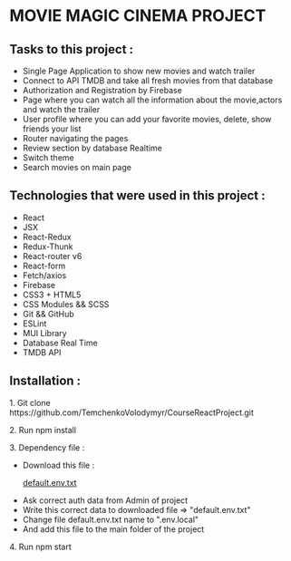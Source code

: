 <h1>MOVIE MAGIC CINEMA PROJECT</h1>

<h2>Tasks to this project : </h2>
<ul>
<li>Single Page Application to show new movies and watch trailer</li>
<li>Connect to API TMDB and take all fresh movies from that database</li>
<li>Authorization and Registration by Firebase</li>
<li>Page where you can watch all the information about the movie,actors and watch the trailer</li>
<li>User profile where you can add your favorite movies, delete, show friends your list</li>
<li>Router navigating the pages</li>
<li>Review section by database Realtime</li>
<li>Switch theme</li>
<li>Search movies on main page</li>



</ul>
<p></p>

<h2>Technologies that were used in this project : </h2>
<ul>
<li>React</li>
<li>JSX</li>
<li>React-Redux</li>
<li>Redux-Thunk</li>
<li>React-router v6</li>
<li>React-form</li>
<li>Fetch/axios</li>
<li>Firebase</li>
<li>CSS3 + HTML5</li>
<li>CSS Modules && SCSS</li>
<li>Git && GitHub</li>
<li>ESLint</li>
<li>MUI Library</li>
<li>Database Real Time</li>
<li>TMDB API</li>
</ul>

<h2> Installation : </h2>

  <p> 1. Git clone https://github.com/TemchenkoVolodymyr/CourseReactProject.git</p>
  <p> 2. Run npm install </p>
  <p> 3. Dependency file  :
  <ul>  
 <li> Download  this file :</li> 

[default.env.txt](https://github.com/TemchenkoVolodymyr/CourseReactProject/files/11727067/default.env.txt)

 <li>Ask correct auth data from Admin of project</li>

 <li>Write this correct data to downloaded file => "default.env.txt"</li>
  <li> Change file default.env.txt name to ".env.local" </li>
  <li> And add this file to the main folder of the project </li>
  </ul>
<p>4. Run npm start </p>





